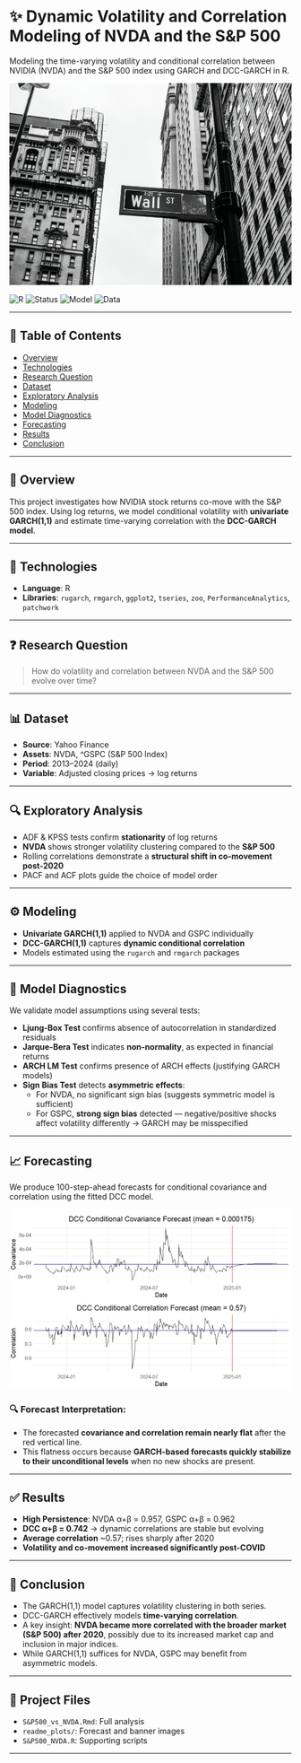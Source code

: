 # ✨ Dynamic Volatility and Correlation Modeling of NVDA and the S&P 500

Modeling the time-varying volatility and conditional correlation between NVIDIA (NVDA) and the S&P 500 index using GARCH and DCC-GARCH in R.

<img src="https://github.com/eledon/Dynamic-Volatility-and-Correlation-Modeling-of-NVDA-and-the-S-P-500/blob/main/readme_plots/chris-li-6Y6OnwBKk-o-unsplash.jpg" width="600" height="360"/>

![R](https://img.shields.io/badge/R-TimeSeries-blue?logo=r)
![Status](https://img.shields.io/badge/Status-Completed-brightgreen)
![Model](https://img.shields.io/badge/Model-GARCH%2FDCC-yellowgreen)
![Data](https://img.shields.io/badge/Data-Yahoo%20Finance-orange)

---

## 📘 Table of Contents

- [Overview](#overview)
- [Technologies](#technologies)
- [Research Question](#research-question)
- [Dataset](#dataset)
- [Exploratory Analysis](#exploratory-analysis)
- [Modeling](#modeling)
- [Model Diagnostics](#model-diagnostics)
- [Forecasting](#forecasting)
- [Results](#results)
- [Conclusion](#conclusion)

---

## 🧭 Overview

This project investigates how NVIDIA stock returns co-move with the S&P 500 index. Using log returns, we model conditional volatility with **univariate GARCH(1,1)** and estimate time-varying correlation with the **DCC-GARCH model**.

---

## 🧪 Technologies

- **Language**: R  
- **Libraries**: `rugarch`, `rmgarch`, `ggplot2`, `tseries`, `zoo`, `PerformanceAnalytics`, `patchwork`

---

## ❓ Research Question

> How do volatility and correlation between NVDA and the S&P 500 evolve over time?

---

## 📊 Dataset

- **Source**: Yahoo Finance  
- **Assets**: NVDA, ^GSPC (S&P 500 Index)  
- **Period**: 2013–2024 (daily)  
- **Variable**: Adjusted closing prices → log returns

---

## 🔍 Exploratory Analysis

- ADF & KPSS tests confirm **stationarity** of log returns
- **NVDA** shows stronger volatility clustering compared to the **S&P 500**
- Rolling correlations demonstrate a **structural shift in co-movement post-2020**
- PACF and ACF plots guide the choice of model order

---

## ⚙️ Modeling

- **Univariate GARCH(1,1)** applied to NVDA and GSPC individually
- **DCC-GARCH(1,1)** captures **dynamic conditional correlation**
- Models estimated using the `rugarch` and `rmgarch` packages

---

## 🧪 Model Diagnostics

We validate model assumptions using several tests:

- **Ljung-Box Test** confirms absence of autocorrelation in standardized residuals
- **Jarque-Bera Test** indicates **non-normality**, as expected in financial returns
- **ARCH LM Test** confirms presence of ARCH effects (justifying GARCH models)
- **Sign Bias Test** detects **asymmetric effects**:
  - For NVDA, no significant sign bias (suggests symmetric model is sufficient)
  - For GSPC, **strong sign bias** detected — negative/positive shocks affect volatility differently → GARCH may be misspecified

---

## 📈 Forecasting

We produce 100-step-ahead forecasts for conditional covariance and correlation using the fitted DCC model.

<img src="https://github.com/eledon/Dynamic-Volatility-and-Correlation-Modeling-of-NVDA-and-the-S-P-500/blob/main/readme_plots/DCC_GARCH_forecast.jpg" width="600" height="320"/>

### 🔍 Forecast Interpretation:
- The forecasted **covariance and correlation remain nearly flat** after the red vertical line.
- This flatness occurs because **GARCH-based forecasts quickly stabilize to their unconditional levels** when no new shocks are present.

---

## ✅ Results

- **High Persistence**: NVDA α+β = 0.957, GSPC α+β = 0.962  
- **DCC α+β = 0.742** → dynamic correlations are stable but evolving  
- **Average correlation** ~0.57; rises sharply after 2020  
- **Volatility and co-movement increased significantly post-COVID**

---

## 🧾 Conclusion

- The GARCH(1,1) model captures volatility clustering in both series.
- DCC-GARCH effectively models **time-varying correlation**.
- A key insight: **NVDA became more correlated with the broader market (S&P 500) after 2020**, possibly due to its increased market cap and inclusion in major indices.
- While GARCH(1,1) suffices for NVDA, GSPC may benefit from asymmetric models.

---

## 📁 Project Files

- `S&P500_vs_NVDA.Rmd`: Full analysis  
- `readme_plots/`: Forecast and banner images  
- `S&P500_NVDA.R`: Supporting scripts

---


